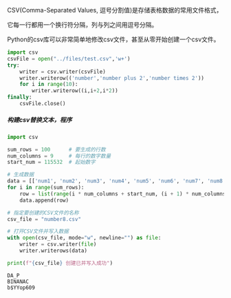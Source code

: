 CSV(Comma-Separated Values, 逗号分割值)是存储表格数据的常用文件格式，

它每一行都用一个换行符分隔，列与列之间用逗号分隔。

Python的csv库可以非常简单地修改csv文件，甚至从零开始创建一个csv文件。

```python
import csv
csvFile = open("../files/test.csv",'w+')
try:
    writer = csv.writer(csvFile)
    writer.writerow(('number','number plus 2','number times 2'))
    for i in range(10):
        writer.writerow((i,i+2,i*2))
finally:
    csvFile.close()
```

##### 构建csv替换文本，程序

```python
import csv

sum_rows = 100      # 要生成的行数
num_columns = 9     # 每行的数字数量
start_num = 115532  # 起始数字

# 生成数据
data = [['num1', 'num2', 'num3', 'num4', 'num5', 'num6', 'num7', 'num8', 'num9']]
for i in range(sum_rows):
    row = list(range(i * num_columns + start_num, (i + 1) * num_columns + start_num))
    data.append(row)

# 指定要创建的CSV文件的名称
csv_file = "number8.csv"

# 打开CSV文件并写入数据
with open(csv_file, mode="w", newline="") as file:
    writer = csv.writer(file)
    writer.writerows(data)

print(f"{csv_file} 创建已并写入成功")

```

```
DA_P
BINANAC
b$YYop609
```


